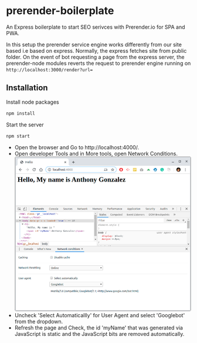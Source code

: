 # prerender-boilerplate

An Express boilerplate to start SEO serivces with Prerender.io for SPA and PWA.

In this setup the prerender service engine works differently from our site based i.e based on express. Normally, the express fetches site from public folder. On the event of bot requesting a page from the express server, the prerender-node modules reverts the request to prerender engine running on `http://localhost:3000/render?url=`

## Installation

Install node packages
```bash
npm install
```

Start the server
```bash
npm start
```

- Open the browser and Go to http://localhost:4000/. 
- Open developer Tools and in More tools, open Network Conditions. <center><img src="./screenshots/network-conditions.png" alt="chrome-network-conditions"></center>
- Uncheck 'Select Automaticallly' for User Agent and select 'Googlebot' from the dropdown.
- Refresh the page and Check, the id 'myName' that was generated via JavaScript is static and the JavaScript bits are removed automatically.
